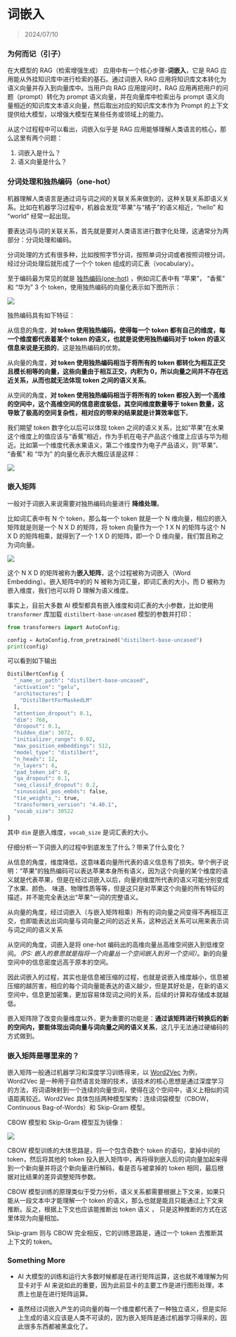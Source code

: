 # 词嵌入

> 2024/07/10

### 为何而记（引子）

在大模型的 RAG（检索增强生成） 应用中有一个核心步骤-**词嵌入**，它是 RAG 应用能从外挂知识库中进行检索的基石。通过词嵌入 RAG 应用将知识库文本转化为语义向量并存入到向量库中。当用户向 RAG 应用提问时，RAG 应用再把用户的问题（prompt）转化为 prompt 语义向量，并在向量库中检索出与 prompt 语义向量相近的知识库文本语义向量，然后取出对应的知识库文本作为 Prompt 的上下文提供给大模型，以增强大模型在某些任务或领域上的能力。

从这个过程程中可以看出，词嵌入似乎是 RAG 应用能够理解人类语言的核心，那么这里有两个问题：

1. 词嵌入是什么？
2. 语义向量是什么？

### **分词处理和独热编码（one-hot）**

机器理解人类语言是通过词与词之间的关联关系来做到的，这种关联关系即语义关系。比如在机器学习过程中，机器会发现“苹果”与“橘子”的语义相近，“hello” 和 “world” 经常一起出现。

要表达词与词的关联关系，首先就是要对人类语言进行数字化处理，这通常分为两部分：分词处理和编码。

分词处理的方式有很多种，比如按照字节分词，按照单词分词或者按照词根分词，经过分词处理后就形成了一个个 token 组成的词汇表（vocabulary）。

至于编码最为常见的就是 [独热编码(one-hot)](https://en.wikipedia.org/wiki/One-hot) ，例如词汇表中有 “苹果”， “香蕉” 和 “华为” 3 个 token，使用独热编码的向量化表示如下图所示：

<img src="images/vector-one-hot.svg"/>

独热编码具有如下特征：

从信息的角度，**对 token 使用独热编码，使得每一个 token 都有自己的维度，每一个维度都代表着某个 token 的语义，也就是说使用独热编码对于 token 的语义信息来说是无损的**，这是独热编码的优势。

从向量的角度，**对 token 使用独热编码相当于将所有的 token 都转化为相互正交且模长相等的向量，这些向量由于相互正交，内积为 0，所以向量之间并不存在远近关系，从而也就无法体现 token 之间的语义关系**。

从空间的角度，**对 token 使用独热编码相当于将所有的 token 都投入到一个高维的空间中，这个高维空间的信息密度极低，其空间维度数量等于 token 数量，这导致了极高的空间复杂性，相对应的带来的结果就是计算效率低下**。

我们期望 token 数字化以后可以体现 token 之间的语义关系，比如“苹果”在水果这个维度上的值应该与“香蕉”相近，作为手机在电子产品这个维度上应该与华为相近。比如第一个维度代表水果语义，第二个维度作为电子产品语义，则“苹果”、 “香蕉” 和 “华为” 的向量化表示大概应该是这样：

<img src="images/vector-semantics.svg"/>

### 嵌入矩阵

一般对于词嵌入来说需要对独热编码向量进行 **降维处理**。

比如词汇表中有 N 个 token，那么每一个 token 就是一个 N 维向量，相应的嵌入矩阵就是则是一个 N X D 的矩阵，将 token 向量作为一个 1 X N 的矩阵与这个 N X D 的矩阵相乘，就得到了一个 1 X D 的矩阵，即一个 D 维向量，我们暂且称之为词向量。

<img src="images/vector-dimension-reduction.svg"/>

这个 N X D 的矩阵被称为**嵌入矩阵**，这个过程被称为词嵌入（Word Embedding）。嵌入矩阵中的的 N 被称为词汇量，即词汇表的大小，而 D 被称为嵌入维度，我们也可以将 D 理解为语义维度。

事实上，目前大多数 AI 模型都具有嵌入维度和词汇表的大小参数，比如使用 `transformer` 库加载 `distilbert-base-uncased` 模型的参数并打印：

```python
from transformers import AutoConfig;

config = AutoConfig.from_pretrained("distilbert-base-uncased")
print(config)
```

可以看到如下输出

```python
DistilBertConfig {
  "_name_or_path": "distilbert-base-uncased",
  "activation": "gelu",
  "architectures": [
    "DistilBertForMaskedLM"
  ],
  "attention_dropout": 0.1,
  "dim": 768,
  "dropout": 0.1,
  "hidden_dim": 3072,
  "initializer_range": 0.02,
  "max_position_embeddings": 512,
  "model_type": "distilbert",
  "n_heads": 12,
  "n_layers": 6,
  "pad_token_id": 0,
  "qa_dropout": 0.1,
  "seq_classif_dropout": 0.2,
  "sinusoidal_pos_embds": false,
  "tie_weights_": true,
  "transformers_version": "4.40.1",
  "vocab_size": 30522
}
```

其中 `dim` 是嵌入维度，`vocab_size` 是词汇表的大小。

仔细分析一下词嵌入的过程中到底发生了什么？带来了什么变化？

从信息的角度，维度降低，这意味着向量所代表的语义信息有了损失。举个例子说明：“苹果”的独热编码可以表达苹果本身所有语义，因为这个向量的某个维度的语义就是代表苹果，但是在经过词嵌入以后，向量的维度所代表的语义可能分别变成了水果、颜色、 味道、物理性质等等，但是这只是对苹果这个向量的所有特征的描述，并不能完全表达出“苹果”一词的完整语义。

从向量的角度，经过词嵌入（与嵌入矩阵相乘）所有的词向量之间变得不再相互正交，也即能表达出词向量与词向量之间的远近关系，这种远近关系可以用来表示词与词之间的语义关系

从空间的角度，词嵌入是将 one-hot 编码出的高维向量丛高维空间嵌入到低维空间。_（PS: 嵌入的意思就是指将一个向量丛一个空间嵌入到另一个空间）_。新的向量空间中的信息密度远高于原本的空间。

因此词嵌入的过程，其实也是信息被压缩的过程，也就是说嵌入维度越小，信息被压缩的越厉害，相应的每个词向量能表达的语义越少，但是其好处是，在新的语义空间中，信息更加密集，更加容易体现词之间的关系，后续的计算和存储成本就越低。

嵌入矩阵除了改变向量维度以外，更为重要的功能是：**通过该矩阵进行转换后的新的空间内，要能体现出词向量与词向量之间的语义关系**，这几乎无法通过硬编码的方式做到。

### 嵌入矩阵是哪里来的？

嵌入矩阵一般通过机器学习和深度学习训练得来，以 [Word2Vec](https://en.wikipedia.org/wiki/Word2vec) 为例， Word2Vec 是一种用于自然语言处理的技术，该技术的核心思想是通过深度学习的方法，将词语映射到一个连续的向量空间，使得在这个空间中，语义上相似的词语距离较近。Word2Vec 具体包括两种模型架构：连续词袋模型（CBOW，Continuous Bag-of-Words）和 Skip-Gram 模型。

CBOW 模型和 Skip-Gram 模型互为镜像：

<img src="images/cbow_skip_gram.png"/>

CBOW 模型训练的大体思路是，将一个包含奇数个 token 的语句，拿掉中间的 token，然后将其他的 token 投入嵌入矩阵中，再将得到嵌入后的词向量加起来得到一个新向量并将这个新向量进行解码，看是否与被拿掉的 token 相同，最后根据对比结果的差异调整矩阵参数。

CBOW 模型训练的原理类似于受力分析，语义关系都需要根据上下文来，如果只能从一段文本中才能理解一个 token 的语义，那么也就是能且只能通过上下文来推断。反之，根据上下文也应该能推断出 token 语义 ， 只是这种推断的方式在这里体现为向量相加。

Skip-gram 则与 CBOW 完全相反，它的训练思路是，通过一个 token 去推断其上下文的 token。

### Something More

- AI 大模型的训练和运行大多数时候都是在进行矩阵运算，这也就不难理解为何显卡对于 AI 来说如此的重要，因为此前显卡的主要工作是进行图形处理，本质上也是在进行矩阵运算。

- 虽然经过词嵌入产生的词向量的每一个维度都代表了一种独立语义，但是实际上生成的语义应该是人类不可读的，因为嵌入矩阵是通过机器学习得来的，因此很多东西都被黑盒化了。
